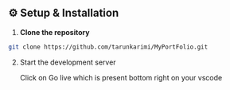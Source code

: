 ## ⚙️ Setup & Installation

1. **Clone the repository**
```bash
git clone https://github.com/tarunkarimi/MyPortFolio.git
```

2. Start the development server
 
   Click on Go live which is present bottom right on your vscode
